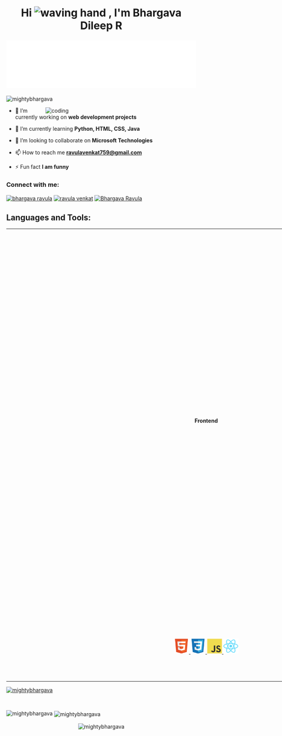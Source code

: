 <h1 align="center">
  Hi <img src="https://em-content.zobj.net/source/animated-noto-color-emoji/356/waving-hand_1f44b.gif" alt="waving hand" width="50" height="50" /> , I'm Bhargava Dileep R
</h1>

<h3 align="center">
  <img src="https://raw.githubusercontent.com/MightyBhargava/svg-hosting/main/rotating-text.svg" alt="Rotating Text">
</h3>

<p align="left">
  <img src="https://komarev.com/ghpvc/?username=mightybhargava&label=Profile%20views&color=0e75b6&style=flat" alt="mightybhargava" />
</p>

<img align="right" alt="coding" width="400" src="https://cdn.dribbble.com/users/1732368/screenshots/6553872/web_developer.gif">

- 🔭 I’m currently working on **web development projects**

- 🌱 I’m currently learning **Python, HTML, CSS, Java**

- 👯 I’m looking to collaborate on **Microsoft Technologies**

- 📫 How to reach me **ravulavenkat759@gmail.com**

- ⚡ Fun fact **I am funny**

<h3 align="left">Connect with me:</h3>


<p align="left">
  <a href="https://www.linkedin.com/in/bhargava-ravula-32132a314/" target="blank"><img align="center" src="https://raw.githubusercontent.com/rahuldkjain/github-profile-readme-generator/master/src/images/icons/Social/linked-in-alt.svg" alt="bhargava ravula" height="30" width="30" /></a>
  <a href="https://www.leetcode.com/ravulavenkat" target="blank"><img align="center" src="https://raw.githubusercontent.com/rahuldkjain/github-profile-readme-generator/master/src/images/icons/Social/leet-code.svg" alt="ravula venkat" height="30" width="30" /></a>
  <a href="https://www.kaggle.com/" target="blank"><img align="center" src="https://www.vectorlogo.zone/logos/kaggle/kaggle-icon.svg" alt="Bhargava Ravula" height="30" width="30" /> </a>
</p>


## Languages and Tools:

<table style="width:500%; border-collapse:collapse;">
  <tr>
    <th style="text-align:center; padding: 500px;">Frontend</th>
    <th style="text-align:center; padding: 500px;">Backend</th>
    <th style="text-align:center; padding: 500px;">Databases</th>
  </tr>
  <tr>
    <td align="center" style="padding: 70px;">
      <a href="https://www.w3schools.com/html/" target="_blank" rel="noreferrer">
        <img src="https://raw.githubusercontent.com/devicons/devicon/master/icons/html5/html5-original.svg" alt="HTML5" width="40" height="40"/>
      </a>
      <a href="https://www.w3schools.com/css/" target="_blank" rel="noreferrer">
        <img src="https://raw.githubusercontent.com/devicons/devicon/master/icons/css3/css3-original.svg" alt="CSS3" width="40" height="40"/>
      </a>
      <a href="https://developer.mozilla.org/en-US/docs/Web/JavaScript" target="_blank" rel="noreferrer">
        <img src="https://raw.githubusercontent.com/devicons/devicon/master/icons/javascript/javascript-original.svg" alt="JavaScript" width="40" height="40"/>
      </a>
      <a href="https://reactjs.org/" target="_blank" rel="noreferrer">
        <img src="https://raw.githubusercontent.com/devicons/devicon/master/icons/react/react-original.svg" alt="React" width="40" height="40"/>
      </a>
    </td>
    <td align="center" style="padding: 70px;">
      <a href="https://www.java.com" target="_blank" rel="noreferrer">
        <img src="https://raw.githubusercontent.com/devicons/devicon/master/icons/java/java-original.svg" alt="Java" width="40" height="40"/>
      </a>
      <a href="https://nodejs.org" target="_blank" rel="noreferrer">
        <img src="https://raw.githubusercontent.com/devicons/devicon/master/icons/nodejs/nodejs-original.svg" alt="Node.js" width="40" height="40"/>
      </a>
      <a href="https://www.php.net" target="_blank" rel="noreferrer">
        <img src="https://raw.githubusercontent.com/devicons/devicon/master/icons/php/php-original.svg" alt="PHP" width="40" height="40"/>
      </a>
      <a href="https://www.djangoproject.com/" target="_blank" rel="noreferrer">
        <img src="https://cdn.worldvectorlogo.com/logos/django.svg" alt="Django" width="40" height="40"/>
      </a>
    </td>
    <td align="center" style="padding: 70px;">
      <a href="https://www.mysql.com/" target="_blank" rel="noreferrer">
        <img src="https://raw.githubusercontent.com/devicons/devicon/master/icons/mysql/mysql-original.svg" alt="MySQL" width="40" height="40"/>
      </a>
      <a href="https://www.postgresql.org" target="_blank" rel="noreferrer">
        <img src="https://raw.githubusercontent.com/devicons/devicon/master/icons/postgresql/postgresql-original.svg" alt="PostgreSQL" width="40" height="40"/>
      </a>
      <a href="https://www.microsoft.com/en-us/sql-server" target="_blank" rel="noreferrer">
        <img src="https://www.svgrepo.com/show/303229/microsoft-sql-server-logo.svg" alt="SQL Server" width="40" height="40"/>
      </a>
    </td>
  </tr>
</table>




<p align="left" style="size: 70px;">
  <a href="https://github.com/ryo-ma/github-profile-trophy"><img src="https://github-profile-trophy.vercel.app/?username=mightybhargava" alt="mightybhargava" /></a>
</p>

<p align="right">
  <a href="https://twitter.com/" target="blank"><img src="https://img.shields.io/twitter/follow/?logo=twitter&style=for-the-badge" alt="" /></a>
</p>

<p>
  <img align="left" src="https://github-readme-stats.vercel.app/api/top-langs?username=mightybhargava&show_icons=true&locale=en&layout=compact" alt="mightybhargava" />
</p>

<p>&nbsp;<img align="center" src="https://github-readme-stats.vercel.app/api?username=mightybhargava&show_icons=true&locale=en" alt="mightybhargava" /></p>

<p align="center"><img align="center" src="https://github-readme-streak-stats.herokuapp.com/?user=mightybhargava&" alt="mightybhargava" /></p>

